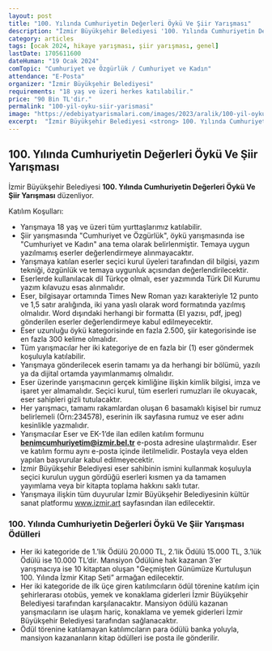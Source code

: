 ```yaml
---
layout: post
title: "100. Yılında Cumhuriyetin Değerleri Öykü Ve Şiir Yarışması"
description: "İzmir Büyükşehir Belediyesi '100. Yılında Cumhuriyetin Değerleri Öykü Ve Şiir Yarışması' düzenliyor."
category: articles
tags: [ocak 2024, hikaye yarışması, şiir yarışması, genel]
lastDate: 1705611600
dateHuman: "19 Ocak 2024"
comTopic: "Cumhuriyet ve Özgürlük / Cumhuriyet ve Kadın"
attendance: "E-Posta"
organizer: "İzmir Büyükşehir Belediyesi"
requirements: "18 yaş ve üzeri herkes katılabilir."
price: "90 Bin TL'dir."
permalink: "100-yil-oyku-siir-yarismasi"
image: "https://edebiyatyarismalari.com/images/2023/aralik/100-yil-oyku-siir-yarismasi.jpg"
excerpt:  "İzmir Büyükşehir Belediyesi <strong> 100. Yılında Cumhuriyetin Değerleri Öykü Ve Şiir Yarışması </strong> düzenliyor."
---
```


## 100. Yılında Cumhuriyetin Değerleri Öykü Ve Şiir Yarışması
İzmir Büyükşehir Belediyesi **100. Yılında Cumhuriyetin Değerleri Öykü Ve Şiir Yarışması** düzenliyor.  

Katılım Koşulları:
- Yarışmaya 18 yaş ve üzeri tüm yurttaşlarımız katılabilir.
- Şiir yarışmasında "Cumhuriyet ve Özgürlük", öykü yarışmasında ise "Cumhuriyet ve Kadın" ana tema olarak belirlenmiştir. Temaya uygun yazılmamış eserler değerlendirmeye alınmayacaktır. 
- Yarışmaya katılan eserler seçici kurul üyeleri tarafından dil bilgisi, yazım tekniği, özgünlük ve temaya uygunluk açısından değerlendirilecektir. 
- Eserlerde kullanılacak dil Türkçe olmalı, eser yazımında Türk Dil Kurumu yazım kılavuzu esas alınmalıdır.
- Eser, bilgisayar ortamında Times New Roman yazı karakteriyle 12 punto ve 1,5 satır aralığında, iki yana yaslı olarak word formatında yazılmış olmalıdır. Word dışındaki herhangi bir formatta (El yazısı, pdf, jpeg) gönderilen eserler değerlendirmeye kabul edilmeyecektir.
- Eser uzunluğu öykü kategorisinde en fazla 2.500, şiir kategorisinde ise en fazla 300 kelime olmalıdır.
- Tüm yarışmacılar her iki kategoriye de en fazla bir (1) eser göndermek koşuluyla katılabilir.
- Yarışmaya gönderilecek eserin tamamı ya da herhangi bir bölümü, yazılı ya da dijital ortamda yayımlanmamış olmalıdır.
- Eser üzerinde yarışmacının gerçek kimliğine ilişkin kimlik bilgisi, imza ve işaret yer almamalıdır. Seçici kurul, tüm eserleri rumuzları ile okuyacak, eser sahipleri gizli tutulacaktır. 
- Her yarışmacı, tamamı rakamlardan oluşan 6 basamaklı kişisel bir rumuz belirlemeli (Örn:234578), eserinin ilk sayfasına rumuz ve eser adını kesinlikle yazmalıdır. 
- Yarışmacılar Eser ve EK-1’de ilan edilen katılım formunu **benimcumhuriyetim@izmir.bel.tr** e-posta adresine ulaştırmalıdır. Eser ve katılım formu aynı e-posta içinde iletilmelidir. Postayla veya elden yapılan başvurular kabul edilmeyecektir.
- İzmir Büyükşehir Belediyesi eser sahibinin ismini kullanmak koşuluyla seçici kurulun uygun gördüğü eserleri kısmen ya da tamamen yayımlama veya bir kitapta toplama hakkını saklı tutar.
- Yarışmaya ilişkin tüm duyurular İzmir Büyükşehir Belediyesinin kültür sanat platformu www.izmir.art sayfasından ilan edilecektir.

### 100. Yılında Cumhuriyetin Değerleri Öykü Ve Şiir Yarışması Ödülleri
- Her iki kategoride de 1.’lik Ödülü 20.000 TL, 2.’lik Ödülü 15.000 TL, 3.’lük Ödülü ise 10.000 TL’dir. Mansiyon Ödülüne hak kazanan 3’er yarışmacıya ise 10 kitaptan oluşan "Geçmişten Günümüze Kurtuluşun 100. Yılında İzmir Kitap Seti” armağan edilecektir.
- Her iki kategoride de ilk üçe giren katılımcıların ödül törenine katılım için şehirlerarası otobüs, yemek ve konaklama giderleri İzmir Büyükşehir Belediyesi tarafından karşılanacaktır. Mansiyon ödülü kazanan yarışmacıların ise ulaşım hariç, konaklama ve yemek giderleri İzmir Büyükşehir Belediyesi tarafından sağlanacaktır. 
- Ödül törenine katılamayan katılımcıların para ödülü banka yoluyla, mansiyon kazananların kitap ödülleri ise posta ile gönderilir.